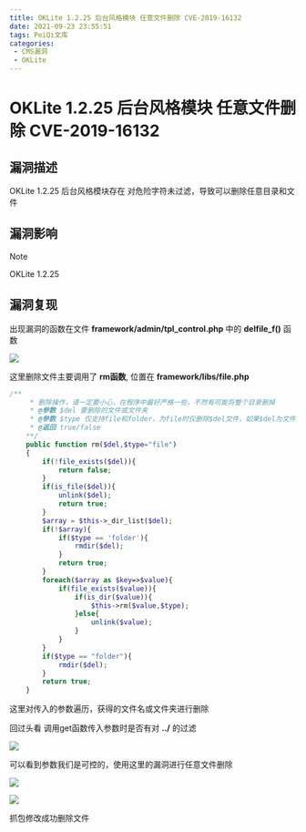 ```yaml
---
title: OKLite 1.2.25 后台风格模块 任意文件删除 CVE-2019-16132
date: 2021-09-23 23:55:51
tags: PeiQi文库
categories:
 - CMS漏洞
 - OKLite
---
```


# OKLite 1.2.25 后台风格模块 任意文件删除 CVE-2019-16132

## 漏洞描述

OKLite 1.2.25 后台风格模块存在 对危险字符未过滤，导致可以删除任意目录和文件

## 漏洞影响

> [!NOTE]
>
> OKLite 1.2.25 

## 漏洞复现

出现漏洞的函数在文件 **framework/admin/tpl_control.php** 中的 **delfile_f()** 函数

![](/img/20210924013812195619.png)

这里删除文件主要调用了 **rm函数**, 位置在 **framework/libs/file.php**

```php
/**
	 * 删除操作，请一定要小心，在程序中最好严格一些，不然有可能将整个目录删掉
	 * @参数 $del 要删除的文件或文件夹
	 * @参数 $type 仅支持file和folder，为file时仅删除$del文件，如果$del为文件夹，表示删除其下面的文件。为folder时，表示删除$del这个文件，如果为文件夹，表示删除此文件夹及子项
	 * @返回 true/false
	**/
	public function rm($del,$type="file")
	{
		if(!file_exists($del)){
			return false;
		}
		if(is_file($del)){
			unlink($del);
			return true;
		}
		$array = $this->_dir_list($del);
		if(!$array){
			if($type == 'folder'){
				rmdir($del);
			}
			return true;
		}
		foreach($array as $key=>$value){
			if(file_exists($value)){
				if(is_dir($value)){
					$this->rm($value,$type);
				}else{
					unlink($value);
				}
			}
		}
		if($type == "folder"){
			rmdir($del);
		}
		return true;
	}
```

这里对传入的参数遍历，获得的文件名或文件夹进行删除

回过头看 调用get函数传入参数时是否有对 **../** 的过滤

![](/img/20210924013814511591.png)

可以看到参数我们是可控的，使用这里的漏洞进行任意文件删除

![](/img/20210924013815042516.png)

![](/img/20210924013815763022.png)

抓包修改成功删除文件
